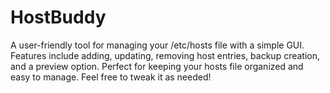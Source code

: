 # HostBuddy
A user-friendly tool for managing your /etc/hosts file with a simple GUI. Features include adding, updating, removing host entries, backup creation, and a preview option. Perfect for keeping your hosts file organized and easy to manage.  Feel free to tweak it as needed!
